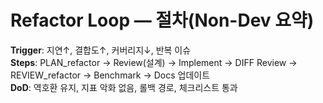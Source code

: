 # Refactor Loop — 절차(Non-Dev 요약)
**Trigger**: 지연↑, 결합도↑, 커버리지↓, 반복 이슈  
**Steps**: PLAN_refactor → Review(설계) → Implement → DIFF Review → REVIEW_refactor → Benchmark → Docs 업데이트  
**DoD**: 역호환 유지, 지표 악화 없음, 롤백 경로, 체크리스트 통과